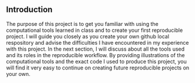 ## Introduction

The purpose of this project is to get you familiar with using the computational tools learned in class and to create your first reproducible project. I will guide you closely as you create your own github local respository and advise the difficulties I have encountered in my experience with this project. In the next section, I will discuss about all the tools used and its roles in the reproducible workflow. By providing illustrations of the computational tools and the exact code I used to produce this project, you will find it very easy to continue on creating future reproducible projects on your own.